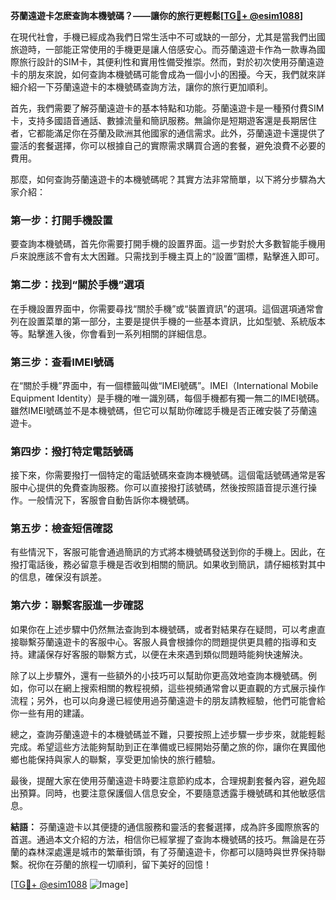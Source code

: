**芬蘭遠遊卡怎麽查詢本機號碼？——讓你的旅行更輕鬆[[TG💪+ @esim1088](https://t.me/s/esim1088)]**

在現代社會，手機已經成為我們日常生活中不可或缺的一部分，尤其是當我們出國旅遊時，一部能正常使用的手機更是讓人倍感安心。而芬蘭遠遊卡作為一款專為國際旅行設計的SIM卡，其便利性和實用性備受推崇。然而，對於初次使用芬蘭遠遊卡的朋友來說，如何查詢本機號碼可能會成為一個小小的困擾。今天，我們就來詳細介紹一下芬蘭遠遊卡的本機號碼查詢方法，讓你的旅行更加順利。

首先，我們需要了解芬蘭遠遊卡的基本特點和功能。芬蘭遠遊卡是一種預付費SIM卡，支持多國語音通話、數據流量和簡訊服務。無論你是短期遊客還是長期居住者，它都能滿足你在芬蘭及歐洲其他國家的通信需求。此外，芬蘭遠遊卡還提供了靈活的套餐選擇，你可以根據自己的實際需求購買合適的套餐，避免浪費不必要的費用。

那麼，如何查詢芬蘭遠遊卡的本機號碼呢？其實方法非常簡單，以下將分步驟為大家介紹：

### **第一步：打開手機設置**
要查詢本機號碼，首先你需要打開手機的設置界面。這一步對於大多數智能手機用戶來說應該不會有太大困難。只需找到手機主頁上的“設置”圖標，點擊進入即可。

### **第二步：找到“關於手機”選項**
在手機設置界面中，你需要尋找“關於手機”或“裝置資訊”的選項。這個選項通常會列在設置菜單的第一部分，主要是提供手機的一些基本資訊，比如型號、系統版本等。點擊進入後，你會看到一系列相關的詳細信息。

### **第三步：查看IMEI號碼**
在“關於手機”界面中，有一個標籤叫做“IMEI號碼”。IMEI（International Mobile Equipment Identity）是手機的唯一識別碼，每個手機都有獨一無二的IMEI號碼。雖然IMEI號碼並不是本機號碼，但它可以幫助你確認手機是否正確安裝了芬蘭遠遊卡。

### **第四步：撥打特定電話號碼**
接下來，你需要撥打一個特定的電話號碼來查詢本機號碼。這個電話號碼通常是客服中心提供的免費查詢服務。你可以直接撥打該號碼，然後按照語音提示進行操作。一般情況下，客服會自動告訴你本機號碼。

### **第五步：檢查短信確認**
有些情況下，客服可能會通過簡訊的方式將本機號碼發送到你的手機上。因此，在撥打電話後，務必留意手機是否收到相關的簡訊。如果收到簡訊，請仔細核對其中的信息，確保沒有誤差。

### **第六步：聯繫客服進一步確認**
如果你在上述步驟中仍然無法查詢到本機號碼，或者對結果存在疑問，可以考慮直接聯繫芬蘭遠遊卡的客服中心。客服人員會根據你的問題提供更具體的指導和支持。建議保存好客服的聯繫方式，以便在未來遇到類似問題時能夠快速解決。

除了以上步驟外，還有一些額外的小技巧可以幫助你更高效地查詢本機號碼。例如，你可以在網上搜索相關的教程視頻，這些視頻通常會以更直觀的方式展示操作流程；另外，也可以向身邊已經使用過芬蘭遠遊卡的朋友請教經驗，他們可能會給你一些有用的建議。

總之，查詢芬蘭遠遊卡的本機號碼並不難，只要按照上述步驟一步步來，就能輕鬆完成。希望這些方法能夠幫助到正在準備或已經開始芬蘭之旅的你，讓你在異國他鄉也能保持與家人的聯繫，享受更加愉快的旅行體驗。

最後，提醒大家在使用芬蘭遠遊卡時要注意節約成本，合理規劃套餐內容，避免超出預算。同時，也要注意保護個人信息安全，不要隨意透露手機號碼和其他敏感信息。

**結語：**
芬蘭遠遊卡以其便捷的通信服務和靈活的套餐選擇，成為許多國際旅客的首選。通過本文介紹的方法，相信你已經掌握了查詢本機號碼的技巧。無論是在芬蘭的森林深處還是城市的繁華街頭，有了芬蘭遠遊卡，你都可以隨時與世界保持聯繫。祝你在芬蘭的旅程一切順利，留下美好的回憶！

[[TG💪+ @esim1088](https://t.me/s/esim1088) ![Image](https://i.postimg.cc/4NQfJmqS/Snipaste-2025-05-13-00-14-12.png)]